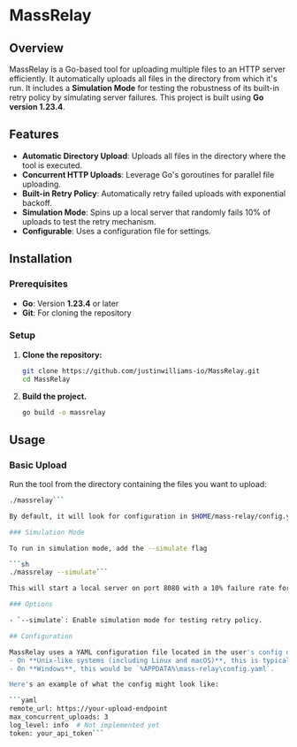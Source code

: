 # MassRelay

## Overview

MassRelay is a Go-based tool for uploading multiple files to an HTTP server efficiently. It automatically uploads all files in the directory from which it's run. It includes a **Simulation Mode** for testing the robustness of its built-in retry policy by simulating server failures. This project is built using **Go version 1.23.4**.

## Features

- **Automatic Directory Upload**: Uploads all files in the directory where the tool is executed.
- **Concurrent HTTP Uploads**: Leverage Go's goroutines for parallel file uploading.
- **Built-in Retry Policy**: Automatically retry failed uploads with exponential backoff.
- **Simulation Mode**: Spins up a local server that randomly fails 10% of uploads to test the retry mechanism.
- **Configurable**: Uses a configuration file for settings.

## Installation

### Prerequisites

- **Go**: Version **1.23.4** or later
- **Git**: For cloning the repository

### Setup

1. **Clone the repository:**
   ```sh
   git clone https://github.com/justinwilliams-io/MassRelay.git
   cd MassRelay

2. **Build the project.**
    ```sh
    go build -o massrelay

## Usage

### Basic Upload

Run the tool from the directory containing the files you want to upload:

```sh
./massrelay```

By default, it will look for configuration in $HOME/mass-relay/config.yaml.```

### Simulation Mode

To run in simulation mode, add the --simulate flag

```sh
./massrelay --simulate```

This will start a local server on port 8080 with a 10% failure rate for uploads.

### Options

- `--simulate`: Enable simulation mode for testing retry policy.

## Configuration

MassRelay uses a YAML configuration file located in the user's config directory:
- On **Unix-like systems (including Linux and macOS)**, this is typically `$XDG_CONFIG_HOME/mass-relay/config.yaml` or `~/.config/mass-relay/config.yaml` if `$XDG_CONFIG_HOME` is not set.
- On **Windows**, this would be `%APPDATA%\mass-relay\config.yaml`.

Here's an example of what the config might look like:

```yaml
remote_url: https://your-upload-endpoint
max_concurrent_uploads: 3
log_level: info  # Not implemented yet
token: your_api_token```


